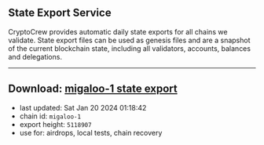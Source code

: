 ## State Export Service
CryptoCrew provides automatic daily state exports for all chains we validate. State export files can be used as genesis files and are a snapshot of the current blockchain state, including all validators, accounts, balances and delegations.

---
**Download: [migaloo-1 state export](https://dl.ccvalidators.com/SERVICE/migaloo/migaloo-1_export_5118907.json)**
---

- last updated: Sat Jan 20 2024 01:18:42
- chain id: `migaloo-1`
- export height: `5118907`
- use for: airdrops, local tests, chain recovery
